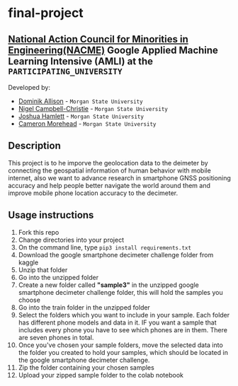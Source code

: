 <!--
Name of your teams' final project
-->
# final-project
## [National Action Council for Minorities in Engineering(NACME)](https://www.nacme.org) Google Applied Machine Learning Intensive (AMLI) at the `PARTICIPATING_UNIVERSITY`

<!--
List all of the members who developed the project and
link to each members respective GitHub profile
-->
Developed by: 
- [Dominik Allison](https://github.com/cbaker6) - `Morgan State University`
- [Nigel Campbell-Christie](https://github.com/nncc014) - `Morgan State University` 
- [Joshua Hamlett](https://github.com/cbaker6) - `Morgan State University` 
- [Cameron Morehead](https://github.com/cbaker6) - `Morgan State University`

## Description
<!--
Give a short description on what your project accomplishes and what tools is uses. In addition, you can drop screenshots directly into your README file to add them to your README. Take these from your presentations.
--> This project is to he imporve the geolocation data to the deimeter by connecting the geospatial information of human behavior with mobile internet, also we want to advance research in smartphone GNSS positioning accuracy and help people better navigate the world around them and improve mobile phone location accuracy to the decimeter.



## Usage instructions
<!--
Give details on how to install fork and install your project. You can get all of the python dependencies for your project by typing `pip3 freeze requirements.txt` on the system that runs your project. Add the generated `requirements.txt` to this repo.
-->
1. Fork this repo
2. Change directories into your project
3. On the command line, type `pip3 install requirements.txt`
4. Download the google smartphone decimeter challenge folder from kaggle
5. Unzip that folder
6. Go into the unzipped folder
7. Create a new folder called **"sample3"** in the unzipped google smartphone decimeter challenge folder, this will hold the samples you choose
8. Go into the train folder in the unzipped folder
9. Select the folders which you want to include in your sample. Each folder has different phone models and data in it. IF you want a sample that includes every phone you have to see which phones are in them. There are seven phones in total.
10. Once you've chosen your sample folders, move the selected data into the folder you created to hold your samples, which should be located in the google smartphone decimeter challenge.
11. Zip the folder containing your chosen samples
12. Upload your zipped sample folder to the colab notebook

